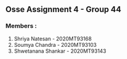 ## Osse Assignment 4 - Group 44

### Members :
1. Shriya Natesan - 2020MT93168
2. Soumya Chandra - 2020MT93103
3. Shwetanana Shankar - 2020MT93143


